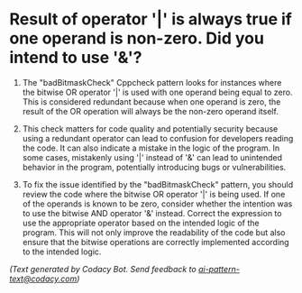 # Result of operator '|' is always true if one operand is non-zero. Did you intend to use '&'?

1. The "badBitmaskCheck" Cppcheck pattern looks for instances where the bitwise OR operator '|' is used with one operand being equal to zero. This is considered redundant because when one operand is zero, the result of the OR operation will always be the non-zero operand itself.

2. This check matters for code quality and potentially security because using a redundant operator can lead to confusion for developers reading the code. It can also indicate a mistake in the logic of the program. In some cases, mistakenly using '|' instead of '&' can lead to unintended behavior in the program, potentially introducing bugs or vulnerabilities.

3. To fix the issue identified by the "badBitmaskCheck" pattern, you should review the code where the bitwise OR operator '|' is being used. If one of the operands is known to be zero, consider whether the intention was to use the bitwise AND operator '&' instead. Correct the expression to use the appropriate operator based on the intended logic of the program. This will not only improve the readability of the code but also ensure that the bitwise operations are correctly implemented according to the intended logic.

_(Text generated by Codacy Bot. Send feedback to ai-pattern-text@codacy.com)_
